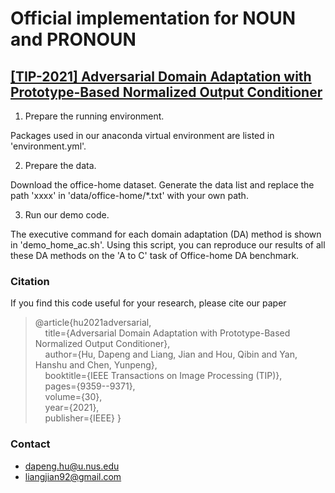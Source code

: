 # Official implementation for **NOUN** and PRONOUN

## [**[TIP-2021] Adversarial Domain Adaptation with Prototype-Based Normalized Output Conditioner**](https://ieeexplore.ieee.org/abstract/document/9611076/)

1. Prepare the running environment.

Packages used in our anaconda virtual environment are listed in 'environment.yml'.

2. Prepare the data.

Download the office-home dataset.
Generate the data list and replace the path 'xxxx' in 'data/office-home/*.txt' with your own path.

3. Run our demo code.

The executive command for each domain adaptation (DA) method is shown in 'demo_home_ac.sh'.
Using this script, you can reproduce our results of all these DA methods on the 'A to C' task of Office-home DA benchmark.


### Citation

If you find this code useful for your research, please cite our paper

> @article{hu2021adversarial,  
> &nbsp; &nbsp;  title={Adversarial Domain Adaptation with Prototype-Based Normalized Output Conditioner},  
> &nbsp; &nbsp;  author={Hu, Dapeng and Liang, Jian and Hou, Qibin and Yan, Hanshu and Chen, Yunpeng},  
> &nbsp; &nbsp;  booktitle={IEEE Transactions on Image Processing (TIP)},  
> &nbsp; &nbsp;  pages={9359--9371},  
> &nbsp; &nbsp;  volume={30},  
> &nbsp; &nbsp;  year={2021},  
> &nbsp; &nbsp;  publisher={IEEE}
> }

### Contact

- [dapeng.hu@u.nus.edu](mailto:dapeng.hu@u.nus.edu)
- [liangjian92@gmail.com](mailto:liangjian92@gmail.com)